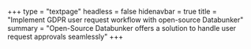 +++
type = "textpage"
headless = false
hidenavbar = true
title = "Implement GDPR user request workflow with open-source Databunker"
summary = "Open-Source Databunker offers a solution to handle user request approvals seamlessly"
+++
